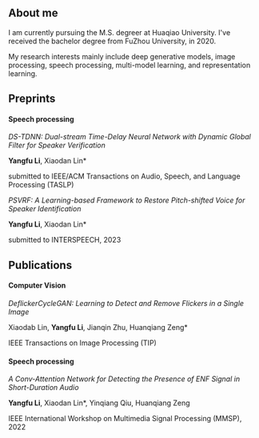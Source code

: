 <!DOCTYPE html>
<html>
<body>
<h2>About me</h2>
<hr style="height:3px;border:none;border-top:1px solid #555555;" />
<p>I am currently pursuing the M.S. degreer at Huaqiao University. I've received the bachelor degree from FuZhou University, in 2020.</p>

<p>My research interests mainly include deep generative models, image processing, speech processing, multi-model learning, and representation learning.</p>
<h2>Preprints</h2>
<h4>Speech processing</h4>
<hr style="height:3px;border:none;border-top:1px solid #555555;" />
<i>DS-TDNN: Dual-stream Time-Delay Neural Network with Dynamic Global Filter for Speaker Verification</i>
 
<b>Yangfu Li</b>, Xiaodan Lin*
 
submitted to IEEE/ACM Transactions on Audio, Speech, and Language Processing (TASLP)

<i>PSVRF: A Learning-based Framework to Restore Pitch-shifted Voice for Speaker Identification</i>
<p><b>Yangfu Li</b>, Xiaodan Lin*</p>
<p>submitted to INTERSPEECH, 2023 </p>
 
<h2>Publications</h2>
<hr style="height:3px;border:none;border-top:1px solid #555555;" />
<h4>Computer Vision</h4>
<i>DeflickerCycleGAN: Learning to Detect and Remove Flickers in a Single Image</i>
<p>Xiaodab Lin, <b>Yangfu Li</b>, Jianqin Zhu, Huanqiang Zeng*</p>
<p>IEEE Transactions on Image Processing (TIP)</p>  
  
<h4>Speech processing</h4>
<i>A Conv-Attention Network for Detecting the Presence of ENF Signal in Short-Duration Audio</i>
<p><b>Yangfu Li</b>, Xiaodan Lin*, Yinqiang Qiu, Huanqiang Zeng</p>
<p>IEEE International Workshop on Multimedia Signal Processing (MMSP), 2022</p>
  
</body>
</html>

